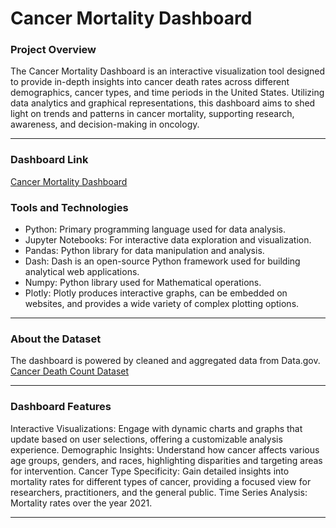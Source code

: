 # Cancer Mortality Dashboard

### Project Overview
The Cancer Mortality Dashboard is an interactive visualization tool designed to provide in-depth insights into cancer death rates across different demographics, cancer types, and time periods in the United States. Utilizing data analytics and graphical representations, this dashboard aims to shed light on trends and patterns in cancer mortality, supporting research, awareness, and decision-making in oncology.<hr>

### Dashboard Link
[Cancer Mortality Dashboard](http://127.0.0.1:8050/)

### Tools and Technologies
* Python: Primary programming language used for data analysis.
* Jupyter Notebooks: For interactive data exploration and visualization.
* Pandas: Python library for data manipulation and analysis.
* Dash: Dash is an open-source Python framework used for building analytical web applications.
* Numpy: Python library used for Mathematical operations.
* Plotly: Plotly produces interactive graphs, can be embedded on websites, and provides a wide variety of complex plotting options.
<hr>

### About the Dataset
The dashboard is powered by cleaned and aggregated data from Data.gov. [Cancer Death Count Dataset]([URL](https://catalog.data.gov/dataset/ah-provisional-cancer-death-counts-by-month-and-year-2020-2021-ab4a5))

<hr>

### Dashboard Features
Interactive Visualizations: Engage with dynamic charts and graphs that update based on user selections, offering a customizable analysis experience.
Demographic Insights: Understand how cancer affects various age groups, genders, and races, highlighting disparities and targeting areas for intervention.
Cancer Type Specificity: Gain detailed insights into mortality rates for different types of cancer, providing a focused view for researchers, practitioners, and the general public.
Time Series Analysis: Mortality rates over the year 2021.
<hr>


